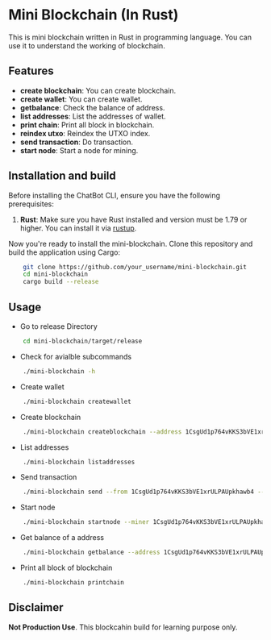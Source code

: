 # Mini Blockchain (In Rust)
This is mini blockchain written in Rust in programming language. You can use it to understand the working of blockchain.

## Features

- **create blockchain**: You can create blockchain.
- **create wallet**: You can create wallet.
- **getbalance**: Check the balance of address.
- **list addresses**: List the addresses of wallet.
- **print chain**: Print all block in blockchain.
- **reindex utxo**: Reindex the UTXO index.
- **send transaction**: Do transaction.
- **start node**: Start a node for mining.

## Installation and build

Before installing the ChatBot CLI, ensure you have the following prerequisites:

1. **Rust**: Make sure you have Rust installed and version must be 1.79 or higher. You can install it via [rustup](https://www.rust-lang.org/tools/install).

Now you're ready to install the  mini-blockchain. Clone this repository and build the application using Cargo:
```bash
    git clone https://github.com/your_username/mini-blockchain.git
    cd mini-blockchain
    cargo build --release
```

## Usage

- Go to release Directory
```bash
    cd mini-blockchain/target/release
```

- Check for avialble subcommands
```bash
    ./mini-blockchain -h
```

- Create wallet
```bash
    ./mini-blockchain createwallet
```

- Create blockchain
```bash
    ./mini-blockchain createblockchain --address 1CsgUd1p764vKKS3bVE1xrULPAUpkhawb3
```

- List addresses
```bash
    ./mini-blockchain listaddresses
```

- Send transaction
```bash
    ./mini-blockchain send --from 1CsgUd1p764vKKS3bVE1xrULPAUpkhawb4 --to 1CsgUd1p764vKKS3bVE1xrULPAUpkhawb3 --amount 5 --mine 1
```

- Start node
```bash
    ./mini-blockchain startnode --miner 1CsgUd1p764vKKS3bVE1xrULPAUpkhawb3
```

- Get balance of a address
```bash
    ./mini-blockchain getbalance --address 1CsgUd1p764vKKS3bVE1xrULPAUpkhawb3
```

- Print all block of blockchain 
```bash
    ./mini-blockchain printchain
```

## Disclaimer
**Not Production Use**. This blockcahin build for learning purpose only.